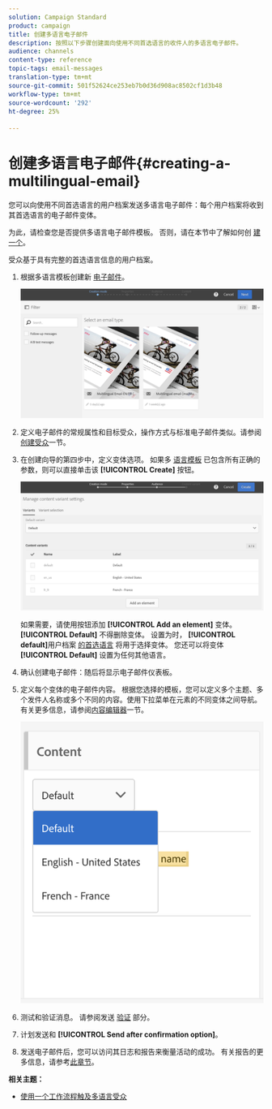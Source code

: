 ```yaml
---
solution: Campaign Standard
product: campaign
title: 创建多语言电子邮件
description: 按照以下步骤创建面向使用不同首选语言的收件人的多语言电子邮件。
audience: channels
content-type: reference
topic-tags: email-messages
translation-type: tm+mt
source-git-commit: 501f52624ce253eb7b0d36d908ac8502cf1d3b48
workflow-type: tm+mt
source-wordcount: '292'
ht-degree: 25%

---
```



# 创建多语言电子邮件{#creating-a-multilingual-email}

您可以向使用不同首选语言的用户档案发送多语言电子邮件：每个用户档案将收到其首选语言的电子邮件变体。

为此，请检查您是否提供多语言电子邮件模板。 否则，请在本节中了解如何创 [建一个](../../channels/using/multilingual-messages-template.md)。

受众基于具有完整的首选语言信息的用户档案。

1. 根据多语言模板创建新 [电子邮件](../../channels/using/multilingual-messages-template.md)。

   ![](assets/multi_create1.png)

1. 定义电子邮件的常规属性和目标受众，操作方式与标准电子邮件类似。请参阅[创建受众](../../audiences/using/creating-audiences.md)一节。
1. 在创建向导的第四步中，定义变体选项。 如果多 [语言模板](../../channels/using/multilingual-messages-template.md) 已包含所有正确的参数，则可以直接单击该 **[!UICONTROL Create]** 按钮。

   ![](assets/multi_create4.png)

   如果需要，请使用按钮添加 **[!UICONTROL Add an element]** 变体。 **[!UICONTROL Default]** 不得删除变体。 设置为时， **[!UICONTROL default]**&#x200B;用户档案 [的首选语言](../../audiences/using/creating-profiles.md) 将用于选择变体。 您还可以将变体 **[!UICONTROL Default]** 设置为任何其他语言。

1. 确认创建电子邮件：随后将显示电子邮件仪表板。
1. 定义每个变体的电子邮件内容。 根据您选择的模板，您可以定义多个主题、多个发件人名称或多个不同的内容。使用下拉菜单在元素的不同变体之间导航。 有关更多信息，请参阅[内容编辑器](../../designing/using/designing-content-in-adobe-campaign.md)一节。

   ![](assets/multi_selectcontent.png)

1. 测试和验证消息。 请参阅发送 [验证](../../sending/using/sending-proofs.md) 部分。
1. 计划发送和 **[!UICONTROL Send after confirmation option]**。
1. 发送电子邮件后，您可以访问其日志和报告来衡量活动的成功。 有关报告的更多信息，请参考[此章节](../../reporting/using/about-dynamic-reports.md)。

**相关主题：**

* [使用一个工作流程触及多语言受众](https://helpx.adobe.com/cn/campaign/kb/simplify-campaign-management.html#Engageyourcustomersateverystep)
